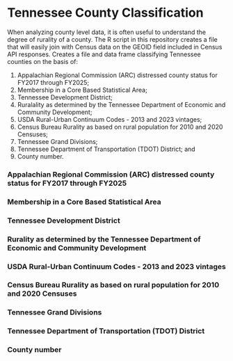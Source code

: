 # Tennessee County Classification

When analyzing county level data, it is often useful to understand the degree of rurality of a county.  The R script in this repository creates a file that will easily join with Census data on the GEOID field included in Census API responses.  Creates a file and data frame classifying Tennessee counties on the basis of:
1. Appalachian Regional Commission (ARC) distressed county status for FY2017 through FY2025;
2. Membership in a Core Based Statistical Area;
3. Tennessee Development District;
4. Ruralality as determined by the Tennessee Department of Economic and Community Development;
5. USDA Rural-Urban Continuum Codes - 2013 and 2023 vintages;
6. Census Bureau Rurality as based on rural population for 2010 and 2020 Censuses;
7. Tennessee Grand Divisions;
8. Tennessee Department of Transportation (TDOT) District; and 
9. County number.


### Appalachian Regional Commission (ARC) distressed county status for FY2017 through FY2025

### Membership in a Core Based Statistical Area
### Tennessee Development District

### Rurality as determined by the Tennessee Department of Economic and Community Development

### USDA Rural-Urban Continuum Codes - 2013 and 2023 vintages

### Census Bureau Rurality as based on rural population for 2010 and 2020 Censuses

### Tennessee Grand Divisions

### Tennessee Department of Transportation (TDOT) District

### County number

